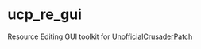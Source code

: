 # ucp_re_gui

Resource Editing GUI toolkit for <a href="https://github.com/UnofficialCrusaderPatch/UnofficialCrusaderPatch">UnofficialCrusaderPatch</a>
